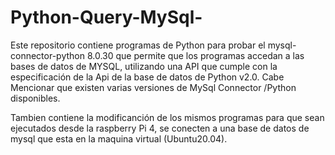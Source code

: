 # Python-Query-MySql-
Este repositorio contiene programas de Python para probar el mysql-connector-python 8.0.30 que permite que los programas accedan a las bases de datos de MYSQL, utilizando una API que cumple con la especificación de la Api de la base de datos de Python v2.0.
Cabe Mencionar que existen varias versiones de MySql Connector /Python disponibles.

Tambien contiene la modificanción de los mismos programas para que sean ejecutados desde la raspberry Pi 4, se conecten a una base de datos de mysql que esta en la maquina virtual (Ubuntu20.04).
